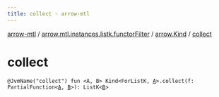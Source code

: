 ```yaml
---
title: collect - arrow-mtl
---
```


[arrow-mtl](../../index.html) / [arrow.mtl.instances.listk.functorFilter](../index.html) / [arrow.Kind](index.html) / [collect](./collect.html)

# collect

`@JvmName("collect") fun <A, B> Kind<ForListK, `[`A`](collect.html#A)`>.collect(f: PartialFunction<`[`A`](collect.html#A)`, `[`B`](collect.html#B)`>): ListK<`[`B`](collect.html#B)`>`